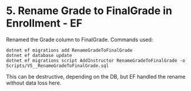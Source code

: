 # 5. Rename Grade to FinalGrade in Enrollment - EF

Renamed the Grade column to FinalGrade.
Commands used:

```
dotnet ef migrations add RenameGradeToFinalGrade
dotnet ef database update
dotnet ef migrations script AddInstructor RenameGradeToFinalGrade -o Scripts/V5__RenameGradeToFinalGrade.sql
```

This can be destructive, depending on the DB, but EF handled the rename without data loss here.
